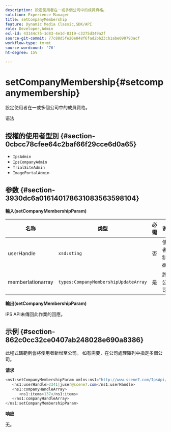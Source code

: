 ```yaml
---
description: 設定使用者在一或多個公司中的成員資格。
solution: Experience Manager
title: setCompanyMembership
feature: Dynamic Media Classic,SDK/API
role: Developer,Admin
exl-id: 43144c75-1d83-4e1d-8319-c3275d349a2f
source-git-commit: 77c88d5fe20e048f6fad2bb23cb1abe090793acf
workflow-type: tm+mt
source-wordcount: '76'
ht-degree: 15%

---
```


# setCompanyMembership{#setcompanymembership}

設定使用者在一或多個公司中的成員資格。

语法

## 授權的使用者型別 {#section-0cbcc78cfee64c2baf66f29cce6d0a65}

* `IpsAdmin`
* `IpsCompanyAdmin`
* `TrialSiteAdmin`
* `ImagePortalAdmin`

## 参数 {#section-3930dc6a016140178631083563598104}

**輸入(setCompanyMembershipParam)**

| 名称 | 类型 | 必需 | 说明 |
|---|---|---|---|
| userHandle | `xsd:sting` | 否 | 使用者控制代碼。 |
| memberlationarray | `types:CompanyMembershipUpdateArray` | 是 | 許多公司。 |

**輸出(setCompanyMembershipParam)**

IPS API未傳回此作業的回應。

## 示例 {#section-862c0cc32ce0407ab248028e690a8386}

此程式碼範例會將使用者新增至公司。 如有需要，在公司處理陣列中指定多個公司。

**请求**

```java
<ns1:setCompanyMembershipParam xmlns:ns1="http://www.scene7.com/IpsApi/xsd">
   <ns1:userHandle>3341|juser@scene7.com</ns1:userHandle>
   <ns1:companyHandleArray>
      <ns1:items>137</ns1:items>
   </ns1:companyHandleArray>
</ns1:setCompanyMembershipParam>
```

**响应**

无。
